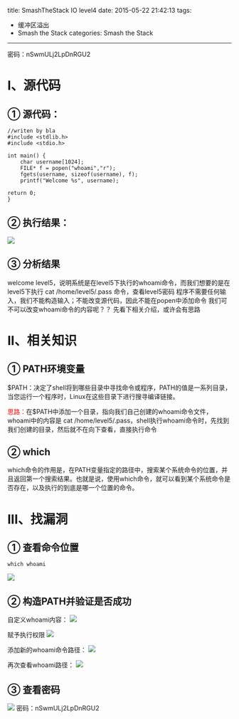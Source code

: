 title: SmashTheStack IO level4
date: 2015-05-22 21:42:13
tags: 
- 缓冲区溢出
- Smash the Stack
categories: Smash the Stack
---
密码：nSwmULj2LpDnRGU2
<!-- more -->
# I、源代码
## ① 源代码：
```
//writen by bla
#include <stdlib.h>
#include <stdio.h>

int main() {
    char username[1024];
    FILE* f = popen("whoami","r");
    fgets(username, sizeof(username), f);
    printf("Welcome %s", username);

return 0;
}
```
## ② 执行结果：
![](https://ww4.sinaimg.cn/large/005CA6ZCgw1esldar1lq1j30i801kglq.jpg)
## ③ 分析结果
welcome level5，说明系统是在level5下执行的whoami命令，而我们想要的是在level5下执行 cat /home/level5/.pass 命令，查看level5密码
程序不需要任何输入，我们不能构造输入；不能改变源代码，因此不能在popen中添加命令
我们可不可以改变whoami命令的内容呢？？
先看下相关介绍，或许会有思路
# II、相关知识
## ① PATH环境变量
$PATH：决定了shell将到哪些目录中寻找命令或程序，PATH的值是一系列目录，当您运行一个程序时，Linux在这些目录下进行搜寻编译链接。

<font color="red">思路：</font>在$PATH中添加一个目录，指向我们自己创建的whoami命令文件，whoami中的内容是 cat /home/level5/.pass，shell执行whoami命令时，先找到我们创建的目录，然后就不在向下查看，直接执行命令
## ② which
which命令的作用是，在PATH变量指定的路径中，搜索某个系统命令的位置，并且返回第一个搜索结果。也就是说，使用which命令，就可以看到某个系统命令是否存在，以及执行的到底是哪一个位置的命令。
# III、找漏洞
## ① 查看命令位置
```
which whoami
```
![](https://ww4.sinaimg.cn/large/005CA6ZCjw1esldtip2x7j30k301jt8t.jpg)
## ② 构造PATH并验证是否成功
自定义whoami内容：
![](https://ww3.sinaimg.cn/large/005CA6ZCgw1esldn58eobj30k403n3zw.jpg)

赋予执行权限
![](https://ww4.sinaimg.cn/large/005CA6ZCgw1esldo6oa1kj30k40230t9.jpg)

添加新的whoami命令路径：
![](https://ww4.sinaimg.cn/large/005CA6ZCjw1esldp2b06jj30k302ldgx.jpg)

再次查看whoami路径：
![](https://ww3.sinaimg.cn/large/005CA6ZCjw1esldpzi8w0j30k301it8t.jpg)

## ③ 查看密码
![](https://ww1.sinaimg.cn/large/005CA6ZCgw1esldqe3qs3j30k2012dfx.jpg)
密码：nSwmULj2LpDnRGU2

